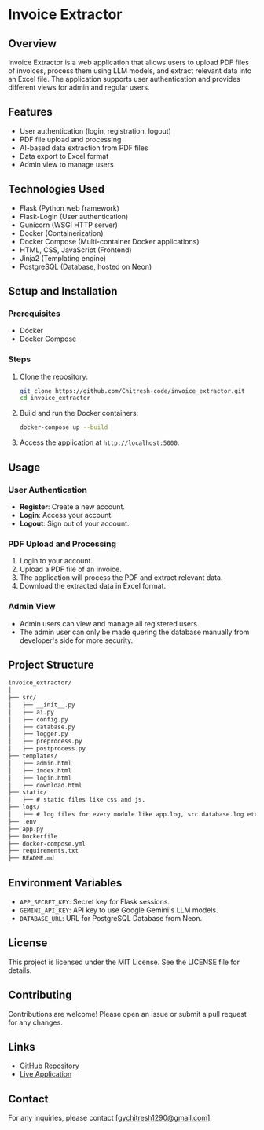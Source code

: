 # Invoice Extractor

## Overview
Invoice Extractor is a web application that allows users to upload PDF files of invoices, process them using LLM models, and extract relevant data into an Excel file. The application supports user authentication and provides different views for admin and regular users.

## Features
- User authentication (login, registration, logout)
- PDF file upload and processing
- AI-based data extraction from PDF files
- Data export to Excel format
- Admin view to manage users

## Technologies Used
- Flask (Python web framework)
- Flask-Login (User authentication)
- Gunicorn (WSGI HTTP server)
- Docker (Containerization)
- Docker Compose (Multi-container Docker applications)
- HTML, CSS, JavaScript (Frontend)
- Jinja2 (Templating engine)
- PostgreSQL (Database, hosted on Neon)

## Setup and Installation

### Prerequisites
- Docker
- Docker Compose

### Steps
1. Clone the repository:
    ```sh
    git clone https://github.com/Chitresh-code/invoice_extractor.git
    cd invoice_extractor
    ```

2. Build and run the Docker containers:
    ```sh
    docker-compose up --build
    ```

3. Access the application at `http://localhost:5000`.

## Usage

### User Authentication
- **Register**: Create a new account.
- **Login**: Access your account.
- **Logout**: Sign out of your account.

### PDF Upload and Processing
1. Login to your account.
2. Upload a PDF file of an invoice.
3. The application will process the PDF and extract relevant data.
4. Download the extracted data in Excel format.

### Admin View
- Admin users can view and manage all registered users.
- The admin user can only be made quering the database manually from developer's side for more security.

## Project Structure
```html
invoice_extractor/
│
├── src/
│   ├── __init__.py
│   ├── ai.py
│   ├── config.py
│   ├── database.py
│   ├── logger.py
│   ├── preprocess.py
│   ├── postprocess.py
├── templates/
│   ├── admin.html
│   ├── index.html
│   ├── login.html
│   ├── download.html
├── static/
│   ├── # static files like css and js.
├── logs/
│   ├── # log files for every module like app.log, src.database.log etc.
├── .env
├── app.py
├── Dockerfile
├── docker-compose.yml
├── requirements.txt
├── README.md
```

## Environment Variables
- `APP_SECRET_KEY`: Secret key for Flask sessions.
- `GEMINI_API_KEY`: API key to use Google Gemini's LLM models.
- `DATABASE_URL`: URL for PostgreSQL Database from Neon.

## License
This project is licensed under the MIT License. See the LICENSE file for details.

## Contributing
Contributions are welcome! Please open an issue or submit a pull request for any changes.

## Links
- [GitHub Repository](https://github.com/Chitresh-code/invoice_extractor)
- [Live Application](https://invoice-extractor-yh0m.onrender.com/)

## Contact
For any inquiries, please contact [gychitresh1290@gmail.com].